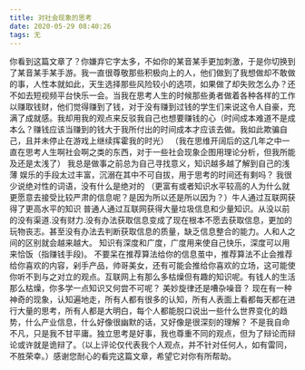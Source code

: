 ```yaml
---
title: 对社会现象的思考
date: 2020-05-29 08:40:26
tags: 无
---
```

 你看到这篇文章了？你嫌弃它字太多，不如你的某音某手更加刺激，于是你切换到了某音某手某手游。我一直很尊敬那些积极向上的人，他们做到了我想做却不敢做的事，人性本就如此，天生选择那些风险较小的选项，如果做了却失败怎么办？还不如去短视频平台快乐一会。当我在思考人生的时候那些勇者做着各种各样的工作以赚取钱财，他们觉得赚到了钱，对于没有赚到过钱的学生们来说这令人自豪，充满了成就感。我却用我的观点来反驳我自己也想要赚钱的心（时间成本难道不是成本么？赚钱应该当赚到的钱大于我所付出的时间成本才应该去做。我如此欺骗自己，且并未停止在游戏上继续挥霍我的时光）
（我在思维开阔后的这几年之中一直在思考人生啊社会啊之类的东西，对于一些社会现象企图用理论分析，但我所能及还是太浅了）
我总是做事之前总为自己寻找意义，知识越多越了解到自己的浅薄
娱乐的手段太过丰富，沉溺在其中不可自拔，用于思考的时间还有剩吗？
我很少说绝对性的词语，没有什么是绝对的
（更富有或者知识水平较高的人为什么就更愿意去接受比较严肃的信息呢？是因为所以还是所以因为？）牛人通过互联网获得了更高水平的知识
普通人通过互联网获得大量垃圾信息和少量知识。从没以前的没有渠道.没有财力.没有办法获取信息变成了现在根本不愿去获取信息，更加的玩物丧志。甚至没有办法去判断获取信息的质量，缺乏信息整合的能力。人和人之间的区别就会越来越大。
知识有深度和广度，广度用来使自己快乐，深度可以用来恰饭（指赚钱手段)。
不要呆在推荐算法给你的信息茧中，推荐算法不止会推荐给你喜欢的内容，剁手产品，帅哥美女，还有可能会推给你喜欢的立场，这可能使你听不到与之对立的观点。互联网上有那么多枯燥但有趣的知识呢。有钱人的生活那么枯燥，你多学一点知识又何尝不可呢？
美妙旋律还是嘈杂噪音？
现在有一种神奇的现象，认知遍地走，所有人都有很多的认知，所有人表面上看都每天都在进行大量的思考，所有人都是大明白，每个人都能脱口说出一些什么世界变化的趋势，什么产业信息，什么好像很幽默的话，又好像是很深刻的理解？
不是我自命不凡，只是我不甘平庸。独立思考是好事，我也尊重不同的观点，但为了辩论而辩论或许就是诡辩了。（以上评论仅代表我个人观点，并不针对任何人，如有雷同，不胜荣幸。）感谢您耐心的看完这篇文章，希望它对你有所帮助。

